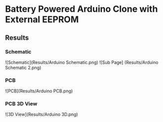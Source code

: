 # Battery Powered Arduino Clone with External EEPROM

## Results
### Schematic
![Schematic](Results/Arduino Schematic.png)
![Sub Page] (Results/Arduino Schematic 2.png)

### PCB 
![PCB](Results/Arduino PCB.png)

### PCB 3D View
![3D View](Results/Arduino 3D.png)
